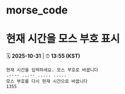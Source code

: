 # morse_code
# 현재 시간을 모스 부호 표시
<!-- MORSE_TIME_START -->
🗓️ **2025-10-31** | ⏰ **13:55 (KST)**

```
현재 시간을 입력하세요. 모스 부호로 바꿉니다
.---- ...-- ..... .....
모스 부호를 다시 현재 시간으로 바꿉니다
1355
```
<!-- MORSE_TIME_END -->

